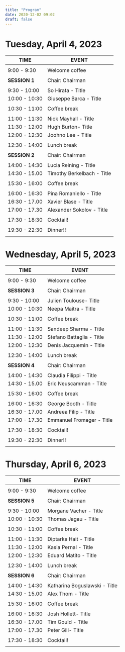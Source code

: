 ```yaml
---
title: "Program"
date: 2020-12-02 09:02
draft: false
---
```



# Tuesday, April 4, 2023
    
| TIME          | EVENT           |
| ------------- | ----------------|
|               |                 |
|  9:00 -  9:30 | Welcome coffee  |
|               |                 |
| **SESSION 1** | Chair: Chairman |
|               |                 |
|  9:30 - 10:00 | So Hirata - Title |
| 10:00 - 10:30 | Giuseppe Barca - Title |
|               |                 | 
| 10:30 - 11:00 | Coffee break    |
|               |                 | 
| 11:00 - 11:30 | Nick Mayhall - Title |
| 11:30 - 12:00 | Hugh Burton- Title |
| 12:00 - 12:30 | Joohno Lee - Title |
|               |                 |
| 12:30 - 14:00 | Lunch break     |
|               |                 |
| **SESSION 2** | Chair: Chairman |
|               |                 |
| 14:00 - 14:30 | Lucia Reining - Title |
| 14:30 - 15.00 | Timothy Berkelbach - Title |
|               |                 | 
| 15:30 - 16:00 | Coffee break    |
|               |                 | 
| 16:00 - 16:30 | Pina Romaniello - Title |
| 16:30 - 17.00 | Xavier Blase - Title |
| 17:00 - 17.30 | Alexander Sokolov - Title |
|               |                 | 
| 17:30 - 18:30 | Cocktail!       |
|               |                 | 
| 19:30 - 22:30 | Dinner!!        | 
|               |                 | 

# Wednesday, April 5, 2023
    
| TIME          | EVENT           |
| ------------- | ----------------|
|               |                 |
|  9:00 -  9:30 | Welcome coffee  |
|               |                 |
| **SESSION 3** | Chair: Chairman |
|               |                 |
|  9:30 - 10:00 | Julien Toulouse- Title |
| 10:00 - 10:30 | Neepa Maitra - Title |
|               |                 | 
| 10:30 - 11:00 | Coffee break    |
|               |                 | 
| 11:00 - 11:30 | Sandeep Sharma - Title |
| 11:30 - 12:00 | Stefano Battaglia - Title |
| 12:00 - 12:30 | Denis Jacquemin - Title |
|               |                 |
| 12:30 - 14:00 | Lunch break     |
|               |                 |
| **SESSION 4** | Chair: Chairman |
|               |                 |
| 14:00 - 14:30 | Claudia Filippi - Title |
| 14:30 - 15.00 | Eric Neuscamman - Title |
|               |                 | 
| 15:30 - 16:00 | Coffee break    |
|               |                 | 
| 16:00 - 16:30 | George Booth - Title |
| 16:30 - 17.00 | Andreea Filip - Title |
| 17:00 - 17.30 | Emmanuel Fromager - Title |
|               |                 | 
| 17:30 - 18:30 | Cocktail!       |
|               |                 | 
| 19:30 - 22:30 | Dinner!!        | 
|               |                 | 

# Thursday, April 6, 2023
    
| TIME          | EVENT           |
| ------------- | ----------------|
|               |                 |
|  9:00 -  9:30 | Welcome coffee  |
|               |                 |
| **SESSION 5** | Chair: Chairman |
|               |                 |
|  9:30 - 10:00 | Morgane Vacher - Title |
| 10:00 - 10:30 | Thomas Jagau - Title |
|               |                 | 
| 10:30 - 11:00 | Coffee break    |
|               |                 | 
| 11:00 - 11:30 | Diptarka Hait - Title |
| 11:30 - 12:00 | Kasia Pernal - Title |
| 12:00 - 12:30 | Eduard Matito - Title |
|               |                 |
| 12:30 - 14:00 | Lunch break     |
|               |                 |
| **SESSION 6** | Chair: Chairman |
|               |                 |
| 14:00 - 14:30 | Katharina Boguslawski - Title |
| 14:30 - 15.00 | Alex Thom - Title |
|               |                 | 
| 15:30 - 16:00 | Coffee break    |
|               |                 | 
| 16:00 - 16:30 | Josh Hollett- Title |
| 16:30 - 17.00 | Tim Gould - Title |
| 17:00 - 17.30 | Peter Gill- Title |
|               |                 | 
| 17:30 - 18:30 | Cocktail!       |
|               |                 |


